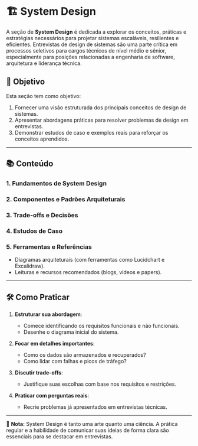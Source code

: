 # 🏗️ System Design

A seção de **System Design** é dedicada a explorar os conceitos, práticas e estratégias necessários para projetar sistemas escaláveis, resilientes e eficientes. Entrevistas de design de sistemas são uma parte crítica em processos seletivos para cargos técnicos de nível médio e sênior, especialmente para posições relacionadas a engenharia de software, arquitetura e liderança técnica.

## 🎯 Objetivo

Esta seção tem como objetivo:

1. Fornecer uma visão estruturada dos principais conceitos de design de sistemas.
2. Apresentar abordagens práticas para resolver problemas de design em entrevistas.
3. Demonstrar estudos de caso e exemplos reais para reforçar os conceitos aprendidos.

---

## 📚 Conteúdo

### 1. **Fundamentos de System Design**

### 2. **Componentes e Padrões Arquiteturais**

### 3. **Trade-offs e Decisões**

### 4. **Estudos de Caso**

### 5. **Ferramentas e Referências**

- Diagramas arquiteturais (com ferramentas como Lucidchart e Excalidraw).
- Leituras e recursos recomendados (blogs, vídeos e papers).

---

## 🛠️ Como Praticar

1. **Estruturar sua abordagem**:

   - Comece identificando os requisitos funcionais e não funcionais.
   - Desenhe o diagrama inicial do sistema.

2. **Focar em detalhes importantes**:

   - Como os dados são armazenados e recuperados?
   - Como lidar com falhas e picos de tráfego?

3. **Discutir trade-offs**:

   - Justifique suas escolhas com base nos requisitos e restrições.

4. **Praticar com perguntas reais**:
   - Recrie problemas já apresentados em entrevistas técnicas.

---

📝 **Nota:** System Design é tanto uma arte quanto uma ciência. A prática regular e a habilidade de comunicar suas ideias de forma clara são essenciais para se destacar em entrevistas.
